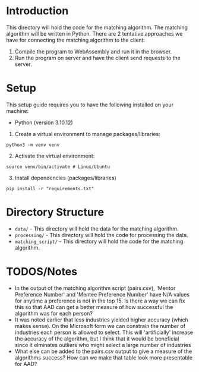 # Introduction
This directory will hold the code for the matching algorithm. The matching algorithm will be written in Python. There are 2 tentative approaches we have for connecting
the matching algorithm to the client:

1. Compile the program to WebAssembly and run it in the browser.
2. Run the program on server and have the client send requests to the server.

# Setup

This setup guide requires you to have the following installed on your machine:
 - Python (version 3.10.12)

1. Create a virtual environment to manage packages/libraries:
```
python3 -m venv venv
```

2. Activate the virtual environment:
```
source venv/bin/activate # Linux/Ubuntu
```

3. Install dependencies (packages/libraries)
```
pip install -r "requirements.txt"
```

# Directory Structure
* `data/` - This directory will hold the data for the matching algorithm.
* `processing/` - This directory will hold the code for processing the data.
* `matching_script/` - This directory will hold the code for the matching algorithm.

# TODOS/Notes
* In the output of the matching algorithm script (pairs.csv), 'Mentor Preference Number' and 'Mentee Preference Number' have N/A values for anytime a preference is not in the top 15. Is there a way we can fix this so that AAD can get a better measure of how successful the algorithm was for each person?
* It was noted earlier that less industries yielded higher accuracy (which makes sense). On the Microsoft form we can constrain the number of industries each person is allowed to select. This will 'artificially' increase the accuracy of the algorithm, but I think that it would be beneficial since it elminates outliers who might select a large number of industries
* What else can be added to the pairs.csv output to give a measure of the algorithms success? How can we make that table look more presentable for AAD?